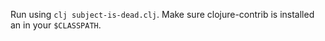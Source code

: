 Run using `clj subject-is-dead.clj`.
Make sure clojure-contrib is installed an in your `$CLASSPATH`.